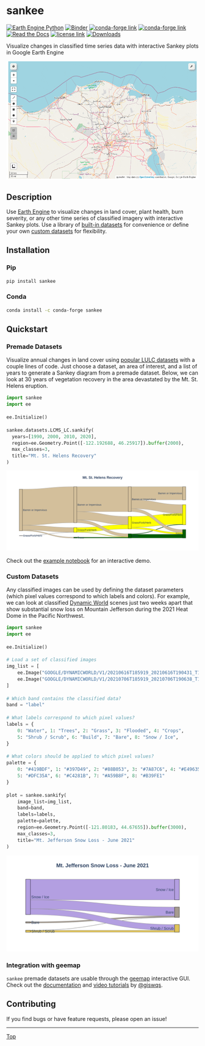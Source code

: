 # sankee

[![Earth Engine Python](https://img.shields.io/badge/Earth%20Engine%20API-Python-green)](https://developers.google.com/earth-engine/tutorials/community/intro-to-python-api)
[![Binder](https://mybinder.org/badge_logo.svg)](https://mybinder.org/v2/gh/aazuspan/sankee/HEAD?filepath=docs%2Fexamples%2Fmodis_snow_and_ice.ipynb)
[![conda-forge link](https://img.shields.io/conda/vn/conda-forge/sankee)](https://anaconda.org/conda-forge/sankee)
[![conda-forge link](https://img.shields.io/pypi/v/sankee)](https://pypi.org/project/sankee)
[![Read the Docs](https://readthedocs.org/projects/sankee/badge/?version=latest&style=flat)](https://sankee.readthedocs.io/en/latest/?badge=latest)
[![license link](https://img.shields.io/github/license/aazuspan/sankee)](https://opensource.org/licenses/GPL-3.0)
[![Downloads](https://pepy.tech/badge/sankee)](https://pepy.tech/project/sankee)

Visualize changes in classified time series data with interactive Sankey plots in Google Earth Engine

![Sankee example showing grassland expansion in the Nile Delta](docs/_static/demo.gif)

## Description

Use [Earth Engine](https://github.com/google/earthengine-api) to visualize changes in land cover, plant health, burn severity, or any other time series of classified imagery with interactive Sankey plots. Use a library of [built-in datasets](https://sankee.readthedocs.io/en/latest/sankee.html#premade-datasets) for convenience or define your own [custom datasets](https://sankee.readthedocs.io/en/latest/sankee.html#custom-datasets) for flexibility.


## Installation

### Pip

```bash
pip install sankee
```

### Conda

```bash
conda install -c conda-forge sankee
```

## Quickstart

### Premade Datasets

Visualize annual changes in land cover using [popular LULC datasets](https://sankee.readthedocs.io/en/latest/sankee.html#supported-datasets) with a couple lines of code. Just choose a dataset, an area of interest, and a list of years to generate a Sankey diagram from a premade dataset. Below, we can look at 30 years of vegetation recovery in the area devastated by the Mt. St. Helens eruption.

```python
import sankee
import ee

ee.Initialize()

sankee.datasets.LCMS_LC.sankify(
  years=[1990, 2000, 2010, 2020],
  region=ee.Geometry.Point([-122.192688, 46.25917]).buffer(2000),
  max_classes=3,
  title="Mt. St. Helens Recovery"
)
```

![Proportions of land cover over 4 periods increase from barren to grass and tree cover in a Sankey diagram](docs/_static/helens_recovery.png)

Check out the [example notebook](https://sankee.readthedocs.io/en/latest/examples/modis_snow_and_ice.html) for an interactive demo.

### Custom Datasets

Any classified images can be used by defining the dataset parameters (which pixel values correspond to which labels and colors). For example, we can look at classified [Dynamic World](https://developers.google.com/earth-engine/datasets/catalog/GOOGLE_DYNAMICWORLD_V1) scenes just two weeks apart that show substantial snow loss on Mountain Jefferson during the 2021 Heat Dome in the Pacific Northwest.

```python
import sankee
import ee

ee.Initialize()

# Load a set of classified images
img_list = [
    ee.Image("GOOGLE/DYNAMICWORLD/V1/20210616T185919_20210616T190431_T10TEQ"),
    ee.Image("GOOGLE/DYNAMICWORLD/V1/20210706T185919_20210706T190638_T10TEQ")
]

# Which band contains the classified data?
band = "label"

# What labels correspond to which pixel values?
labels = {
    0: "Water", 1: "Trees", 2: "Grass", 3: "Flooded", 4: "Crops",
    5: "Shrub / Scrub", 6: "Build", 7: "Bare", 8: "Snow / Ice",
}

# What colors should be applied to which pixel values?
palette = {
    0: "#419BDF", 1: "#397D49", 2: "#88B053", 3: "#7A87C6", 4: "#E49635",
    5: "#DFC35A", 6: "#C4281B", 7: "#A59B8F", 8: "#B39FE1"
}

plot = sankee.sankify(
    image_list=img_list, 
    band=band, 
    labels=labels,
    palette=palette,
    region=ee.Geometry.Point([-121.80183, 44.67655]).buffer(3000), 
    max_classes=3,
    title="Mt. Jefferson Snow Loss - June 2021"
)
```

![](docs/_static/jefferson_snow.png)

### Integration with geemap

`sankee` premade datasets are usable through the [geemap](https://github.com/giswqs/geemap) interactive GUI. Check out the [documentation](https://geemap.org/notebooks/75_sankee/) and [video tutorials](https://www.youtube.com/watch?v=IZWpJYX6w8I) by [@giswqs](https://github.com/giswqs).


## Contributing

If you find bugs or have feature requests, please open an issue!

---

[Top](https://github.com/aazuspan/sankee#sankee)
